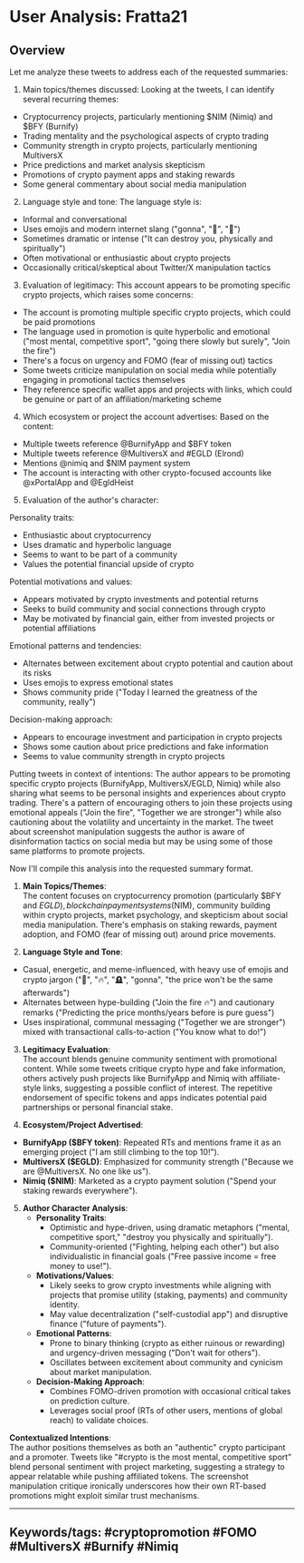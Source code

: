 # User Analysis: Fratta21

## Overview

<think>
Let me analyze these tweets to address each of the requested summaries:

1. Main topics/themes discussed:
Looking at the tweets, I can identify several recurring themes:
- Cryptocurrency projects, particularly mentioning $NIM (Nimiq) and $BFY (Burnify)
- Trading mentality and the psychological aspects of crypto trading
- Community strength in crypto projects, particularly mentioning MultiversX
- Price predictions and market analysis skepticism
- Promotions of crypto payment apps and staking rewards
- Some general commentary about social media manipulation

2. Language style and tone:
The language style is:
- Informal and conversational
- Uses emojis and modern internet slang ("gonna", "🚀", "💯")
- Sometimes dramatic or intense ("It can destroy you, physically and spiritually")
- Often motivational or enthusiastic about crypto projects
- Occasionally critical/skeptical about Twitter/X manipulation tactics

3. Evaluation of legitimacy:
This account appears to be promoting specific crypto projects, which raises some concerns:
- The account is promoting multiple specific crypto projects, which could be paid promotions
- The language used in promotion is quite hyperbolic and emotional ("most mental, competitive sport", "going there slowly but surely", "Join the fire")
- There's a focus on urgency and FOMO (fear of missing out) tactics
- Some tweets criticize manipulation on social media while potentially engaging in promotional tactics themselves
- They reference specific wallet apps and projects with links, which could be genuine or part of an affiliation/marketing scheme

4. Which ecosystem or project the account advertises:
Based on the content:
- Multiple tweets reference @BurnifyApp and $BFY token
- Multiple tweets reference @MultiversX and #EGLD (Elrond)
- Mentions @nimiq and $NIM payment system
- The account is interacting with other crypto-focused accounts like @xPortalApp and @EgldHeist

5. Evaluation of the author's character:

Personality traits: 
- Enthusiastic about cryptocurrency
- Uses dramatic and hyperbolic language
- Seems to want to be part of a community
- Values the potential financial upside of crypto

Potential motivations and values:
- Appears motivated by crypto investments and potential returns
- Seeks to build community and social connections through crypto
- May be motivated by financial gain, either from invested projects or potential affiliations

Emotional patterns and tendencies:
- Alternates between excitement about crypto potential and caution about its risks
- Uses emojis to express emotional states
- Shows community pride ("Today I learned the greatness of the community, really")

Decision-making approach:
- Appears to encourage investment and participation in crypto projects
- Shows some caution about price predictions and fake information
- Seems to value community strength in crypto projects

Putting tweets in context of intentions:
The author appears to be promoting specific crypto projects (BurnifyApp, MultiversX/EGLD, Nimiq) while also sharing what seems to be personal insights and experiences about crypto trading. There's a pattern of encouraging others to join these projects using emotional appeals ("Join the fire", "Together we are stronger") while also cautioning about the volatility and uncertainty in the market. The tweet about screenshot manipulation suggests the author is aware of disinformation tactics on social media but may be using some of those same platforms to promote projects.

Now I'll compile this analysis into the requested summary format.
</think>

1. **Main Topics/Themes**:  
The content focuses on cryptocurrency promotion (particularly $BFY and $EGLD), blockchain payment systems ($NIM), community building within crypto projects, market psychology, and skepticism about social media manipulation. There's emphasis on staking rewards, payment adoption, and FOMO (fear of missing out) around price movements.

2. **Language Style and Tone**:  
- Casual, energetic, and meme-influenced, with heavy use of emojis and crypto jargon ("🚀", "🔥", "🪦", "gonna", "the price won't be the same afterwards")  
- Alternates between hype-building ("Join the fire 🔥") and cautionary remarks ("Predicting the price months/years before is pure guess")  
- Uses inspirational, communal messaging ("Together we are stronger") mixed with transactional calls-to-action ("You know what to do!")

3. **Legitimacy Evaluation**:  
The account blends genuine community sentiment with promotional content. While some tweets critique crypto hype and fake information, others actively push projects like BurnifyApp and Nimiq with affiliate-style links, suggesting a possible conflict of interest. The repetitive endorsement of specific tokens and apps indicates potential paid partnerships or personal financial stake.

4. **Ecosystem/Project Advertised**:  
- **BurnifyApp ($BFY token)**: Repeated RTs and mentions frame it as an emerging project ("I am still climbing to the top 10!").
- **MultiversX ($EGLD)**: Emphasized for community strength ("Because we are @MultiversX. No one like us").
- **Nimiq ($NIM)**: Marketed as a crypto payment solution ("Spend your staking rewards everywhere").
  
5. **Author Character Analysis**:  
   - **Personality Traits**:  
     - Optimistic and hype-driven, using dramatic metaphors ("mental, competitive sport," "destroy you physically and spiritually").  
     - Community-oriented ("Fighting, helping each other") but also individualistic in financial goals ("Free passive income = free money to use!").  
   - **Motivations/Values**:  
     - Likely seeks to grow crypto investments while aligning with projects that promise utility (staking, payments) and community identity.  
     - May value decentralization ("self-custodial app") and disruptive finance ("future of payments").  
   - **Emotional Patterns**:  
     - Prone to binary thinking (crypto as either ruinous or rewarding) and urgency-driven messaging ("Don't wait for others").  
     - Oscillates between excitement about community and cynicism about market manipulation.  
   - **Decision-Making Approach**:  
     - Combines FOMO-driven promotion with occasional critical takes on prediction culture.  
     - Leverages social proof (RTs of other users, mentions of global reach) to validate choices.  

**Contextualized Intentions**:  
The author positions themselves as both an "authentic" crypto participant and a promoter. Tweets like "#crypto is the most mental, competitive sport" blend personal sentiment with project marketing, suggesting a strategy to appear relatable while pushing affiliated tokens. The screenshot manipulation critique ironically underscores how their own RT-based promotions might exploit similar trust mechanisms.

---

**Keywords/tags**: #cryptopromotion #FOMO #MultiversX #Burnify #Nimiq
---
